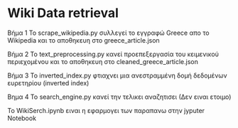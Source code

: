# Wiki Data retrieval
Βήμα 1
Το scrape_wikipedia.py συλλεγεί το εγγραφώ Greece απο το Wikipedia και το αποθηκευη στο greece_article.json

Βήμα 2
Το text_preprocessing.py κανεί προεπεξεργασία του κειμενικού περιεχομένου και το αποθηκευη στο cleaned_greece_article.json

Βήμα 3
Το inverted_index.py φτιαχνει μια ανεστραμμένη δομή δεδομένων ευρετηρίου (inverted index)

Βημα 4
Το search_engine.py κανεί την τελικει αναζητισει (Δεν ειναι ετοιμο)

Το WikiSerch.ipynb ειναι η εφαρμογει των παραπανω στην jyputer Notebook

